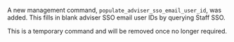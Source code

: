 A new management command, `populate_adviser_sso_email_user_id`, was added. This fills in blank adviser SSO email user IDs by querying Staff SSO.

This is a temporary command and will be removed once no longer required.
